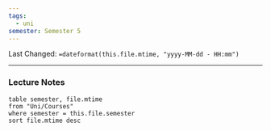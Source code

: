 ```yaml
---
tags:
  - uni
semester: Semester 5
---
```

Last Changed: `=dateformat(this.file.mtime, "yyyy-MM-dd - HH:mm")`

---
### Lecture Notes
```dataviewjs
table semester, file.mtime
from "Uni/Courses"
where semester = this.file.semester
sort file.mtime desc
```
